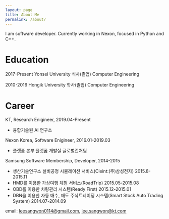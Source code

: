 ```yaml
---
layout: page
title: About Me
permalink: /about/
---
```


I am software developer. Currently working in Nexon, focused in Python and C++.

Education
=============
2017-Present Yonsei University 석사(졸업) Computer Engineering

2010-2016 Hongik University 학사(졸업) Computer Engineering


Career
=============
KT, Research Enigineer, 2019.04-Present
* 융합기술원 AI 연구소

Nexon Korea, Software Enigineer, 2016.01-2019.03
* 플랫폼 본부 플랫폼 개발실 글로벌런처팀

Samsung Software Membership, Developer, 2014-2015
* 생산기술연구소 설비공정 시뮬레이션 서비스(Cleint:(주)삼성전자) 2015.8-2015.11
* HMD를 이용한 가상여행 체험 서비스(RoadTrip) 2015.05-2015.08
* OBD를 이용한 차량관리 시스템(Ready First) 2015.12-2015.01
* DBN을 이용한 자동 매수, 매도 주식트레이딩 시스템(Smart Stock Auto Trading System) 2014.07-2014.09

email: leesangwon0114@gmail.com, lee.sangwon@kt.com

